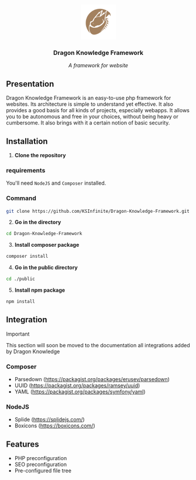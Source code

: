 <div align="center">
    <img alt="logo" src=".ksinf/logo_badge.png" height="95">
    <h3>Dragon Knowledge Framework</h3>
    <p><em>A framework for website</em></p>
</div>

## Presentation
Dragon Knowledge Framework is an easy-to-use php framework for websites. Its architecture is simple to understand yet effective. It also provides a good basis for all kinds of projects, especially webapps. It allows you to be autonomous and free in your choices, without being heavy or cumbersome. It also brings with it a certain notion of basic security.

## Installation
1. **Clone the repository**

### requirements
You'll need ``NodeJS`` and ``Composer`` installed.

### Command

```sh
git clone https://github.com/KSInfinite/Dragon-Knowledge-Framework.git
```

2. **Go in the directory**
```sh
cd Dragon-Knowledge-Framework
```

3. **Install composer package**
```sh
composer install
```

4. **Go in the public directory**
```sh
cd ./public
```

5. **Install npm package**
```sh
npm install
```

## Integration

> [!IMPORTANT]
> This section will soon be moved to the documentation
all integrations added by Dragon Knowledge

### Composer
- Parsedown (https://packagist.org/packages/erusev/parsedown)
- UUID (https://packagist.org/packages/ramsey/uuid)
- YAML (https://packagist.org/packages/symfony/yaml)

### NodeJS
- Splide (https://splidejs.com/)
- Boxicons (https://boxicons.com/)

## Features
- PHP preconfiguration
- SEO preconfiguration
- Pre-configured file tree